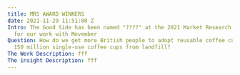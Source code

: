 ```yaml
---
title: MRS AWARD WINNERS
date: 2021-11-29 11:51:00 Z
Intro: The Good Side has been named "????" at the 2021 Market Research Society Awards
  for our work with Movember
Question: How do we get more British people to adopt reusable coffee cups, and save
  150 million single-use coffee cups from landfill?
The Work Description: fff
The insight Description: fff
---
```


